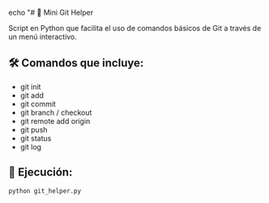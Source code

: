 echo "# 🧠 Mini Git Helper

Script en Python que facilita el uso de comandos básicos de Git a través de un menú interactivo.

## 🛠️ Comandos que incluye:
- git init
- git add
- git commit
- git branch / checkout
- git remote add origin
- git push
- git status
- git log

## 🚀 Ejecución:
```bash
python git_helper.py
